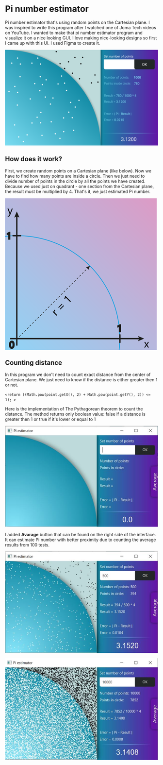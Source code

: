 # Pi number estimator
Pi number estimator that's using random points on the Cartesian plane.
I was inspired to write this program after I watched one of Joma Tech videos on YouTube. I wanted to make that pi number estimator program and visualize it on a nice looking GUI.
I love making nice-looking designs so first I came up with this UI. I used Figma to create it.

![design](/Screenshots/Frame%201.png?raw=true "Design")

## How does it work?
First, we create random points on a Cartesian plane (like below).
Now we have to find how many points are inside a circle. Then we just need to divide number of points in the circle by all the points we have created. Because we used just on quadrant - one section from the Cartesian plane, the result must be multiplied by 4. That's it, we just estimated Pi number.

<img src="/Screenshots/axis.png?raw=true" align="center" height="500" width="500" >


## Counting distance
In this program we don't need to count exact distance from the center of Cartesian plane. We just need to know if the distance is either greater then 1 or not.

`<return ((Math.pow(point.getX(), 2) + Math.pow(point.getY(), 2)) <= 1); >`

Here is the implementation of The Pythagorean theorem to count the distance. The method returns only boolean value: false if a distance is greater then 1 or true if it's lower or equal to 1

![program](/Screenshots/main.JPG?raw=true "main window")

I added **Avarage** button that can be found on the right side of the interface. It can estimate Pi number with better proximity due to counting the average results from 100 tests.


![program2](/Screenshots/estimation500.JPG?raw=true "program")

![program3](/Screenshots/estimation_10k.JPG?raw=true "program")

 
